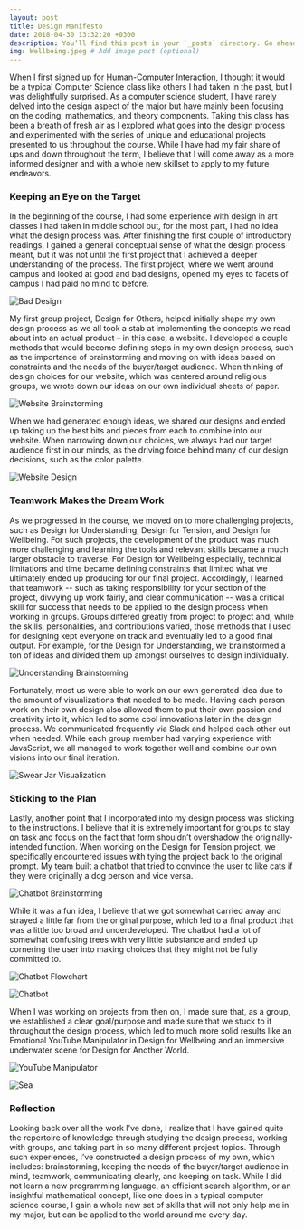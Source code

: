 ```yaml
---
layout: post
title: Design Manifesto
date: 2018-04-30 13:32:20 +0300
description: You’ll find this post in your `_posts` directory. Go ahead and edit it and re-build the site to see your changes. # Add post description (optional)
img: Wellbeing.jpeg # Add image post (optional)
---
```


When I first signed up for Human-Computer Interaction, I thought it would be a typical Computer Science class like others I had taken in the past, but I was delightfully surprised. As a computer science student, I have rarely delved into the design aspect of the major but have mainly been focusing on the coding, mathematics, and theory components. Taking this class has been a breath of fresh air as I explored what goes into the design process and experimented with the series of unique and educational projects presented to us throughout the course. While I have had my fair share of ups and down throughout the term, I believe that I will come away as a more informed designer and with a whole new skillset to apply to my future endeavors. 
  
###  Keeping an Eye on the Target
In the beginning of the course, I had some experience with design in art classes I had taken in middle school but, for the most part, I had no idea what the design process was. After finishing the first couple of introductory readings, I gained a general conceptual sense of what the design process meant, but it was not until the first project that I achieved a deeper understanding of the process. The first project, where we went around campus and looked at good and bad designs, opened my eyes to facets of campus I had paid no mind to before. 

![Bad Design]({{site.baseurl}}/assets/img/bad.jpeg)

My first group project, Design for Others, helped initially shape my own design process as we all took a stab at implementing the concepts we read about into an actual product – in this case, a website. I developed a couple methods that would become defining steps in my own design process, such as the importance of brainstorming and moving on with ideas based on constraints and the needs of the buyer/target audience. When thinking of design choices for our website, which was centered around religious groups, we wrote down our ideas on our own individual sheets of paper. 

![Website Brainstorming]({{site.baseurl}}/assets/img/Others2.jpeg)

When we had generated enough ideas, we shared our designs and ended up taking up the best bits and pieces from each to combine into our website. When narrowing down our choices, we always had our target audience first in our minds, as the driving force behind many of our design decisions, such as the color palette.

![Website Design]({{site.baseurl}}/assets/img/Others3.jpeg)

###  Teamwork Makes the Dream Work
As we progressed in the course, we moved on to more challenging projects, such as Design for Understanding, Design for Tension, and Design for Wellbeing. For such projects, the development of the product was much more challenging and learning the tools and relevant skills became a much larger obstacle to traverse. For Design for Wellbeing especially, technical limitations and time became defining constraints that limited what we ultimately ended up producing for our final project. Accordingly, I learned that teamwork -- such as taking responsibility for your section of the project, divvying up work fairly, and clear communication -- was a critical skill for success that needs to be applied to the design process when working in groups. Groups differed greatly from project to project and, while the skills, personalities, and contributions varied, those methods that I used for designing kept everyone on track and eventually led to a good final output. For example, for the Design for Understanding, we brainstormed a ton of ideas and divided them up amongst ourselves to design individually. 

![Understanding Brainstorming]({{site.baseurl}}/assets/img/Understanding.jpg)

Fortunately, most us were able to work on our own generated idea due to the amount of visualizations that needed to be made. Having each person work on their own design also allowed them to put their own passion and creativity into it, which led to some cool innovations later in the design process. We communicated frequently via Slack and helped each other out when needed. While each group member had varying experience with JavaScript, we all managed to work together well and combine our own visions into our final iteration.

![Swear Jar Visualization]({{site.baseurl}}/assets/img/swear.JPG)
	
###  Sticking to the Plan
Lastly, another point that I incorporated into my design process was sticking to the instructions. I believe that it is extremely important for groups to stay on task and focus on the fact that form shouldn’t overshadow the originally-intended function. When working on the Design for Tension project, we specifically encountered issues with tying the project back to the original prompt. My team built a chatbot that tried to convince the user to like cats if they were originally a dog person and vice versa. 

![Chatbot Brainstorming]({{site.baseurl}}/assets/img/chat.jpeg)

While it was a fun idea, I believe that we got somewhat carried away and strayed a little far from the original purpose, which led to a final product that was a little too broad and underdeveloped. The chatbot had a lot of somewhat confusing trees with very little substance and ended up cornering the user into making choices that they might not be fully committed to. 

![Chatbot Flowchart]({{site.baseurl}}/assets/img/complex.png)

![Chatbot]({{site.baseurl}}/assets/img/chatbot.png)

When I was working on projects from then on, I made sure that, as a group, we established a clear goal/purpose and made sure that we stuck to it throughout the design process, which led to much more solid results like an Emotional YouTube Manipulator in Design for Wellbeing and an immersive underwater scene for Design for Another World.

![YouTube Manipulator]({{site.baseurl}}/assets/img/wellness.png)

![Sea]({{site.baseurl}}/assets/img/sea.png)
	
###  Reflection	
Looking back over all the work I’ve done, I realize that I have gained quite the repertoire of knowledge through studying the design process, working with groups, and taking part in so many different project topics. Through such experiences, I’ve constructed a design process of my own, which includes: brainstorming, keeping the needs of the buyer/target audience in mind, teamwork, communicating clearly, and keeping on task. While I did not learn a new programming language, an efficient search algorithm, or an insightful mathematical concept, like one does in a typical computer science course, I gain a whole new set of skills that will not only help me in my major, but can be applied to the world around me every day. 
